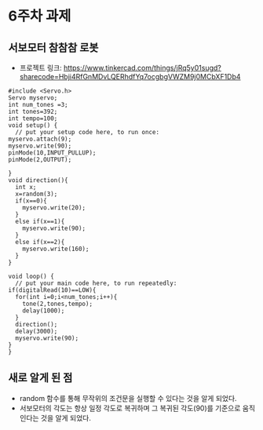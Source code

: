 # 6주차 과제
## 서보모터 참참참 로봇
- 프로젝트 링크: https://www.tinkercad.com/things/jRq5y01sugd?sharecode=Hbji4RfGnMDvLQERhdfYq7ocgbgVWZM9j0MCbXF1Db4
```
#include <Servo.h>
Servo myservo;
int num_tones =3;
int tones=392;
int tempo=100;
void setup() {
  // put your setup code here, to run once:
myservo.attach(9);
myservo.write(90);
pinMode(10,INPUT_PULLUP);
pinMode(2,OUTPUT);

}
void direction(){
  int x;
  x=random(3);
  if(x==0){
    myservo.write(20);
  }
  else if(x==1){
    myservo.write(90);
  }
  else if(x==2){
    myservo.write(160);
  }
}

void loop() {
  // put your main code here, to run repeatedly:
if(digitalRead(10)==LOW){
  for(int i=0;i<num_tones;i++){
    tone(2,tones,tempo);
    delay(1000);
  }
  direction();
  delay(3000);
  myservo.write(90);
}
}
```
## 새로 알게 된 점
- random 함수를 통해 무작위의 조건문을 실행할 수 있다는 것을 알게 되었다. 
- 서보모터의 각도는 항상 일정 각도로 복귀하며 그 복귀된 각도(90)를 기준으로 움직인다는 것을 알게 되었다.


